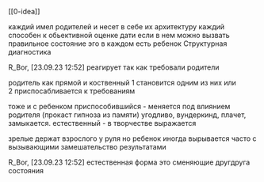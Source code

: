 [[0-idea]]

каждий имел родителей и несет в себе их архитектуру
каждий способен к обьективной оценке дати если в нем можно вызвать правильное состояние эго
в каждом есть ребенок
Структурная диагностика

R_Bor, [23.09.23 12:52]
реагирует так как требовали родители

родитель как прямой и коственный 
1 становится одним из них или  
2 приспосабливается к требованиям

тоже и с ребенком
приспособившийся - меняется под влиянием родителя (прокаст гипноза из памяти) угодливо, вундеркинд, плачет, замыкается.
естественный - в творчестве выражается

зрелые держат взрослого у руля но ребенок иногда вырывается часто с вызывающими замешательство результатами

R_Bor, [23.09.23 12:52]
естественная форма это сменяющие другдруга состояния